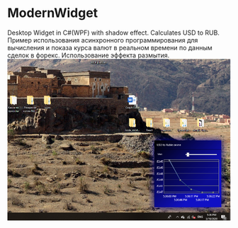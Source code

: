 # ModernWidget
 Desktop Widget in C#(WPF) with shadow effect. Calculates USD to RUB. Пример использования асинхронного программирования для вычисления и показа курса валют в реальном времени по данным сделок в форекс. Использование эффекта размытия. 
![photo](image.png)
 
 

